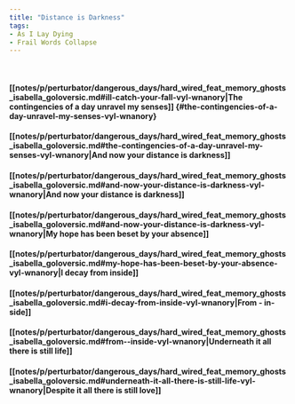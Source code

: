 ```yaml
---
title: "Distance is Darkness"
tags:
- As I Lay Dying
- Frail Words Collapse
---
```

&nbsp;
#### [[notes/p/perturbator/dangerous_days/hard_wired_feat_memory_ghosts_isabella_goloversic.md#ill-catch-your-fall-vyl-wnanory|The contingencies of a day unravel my senses]] {#the-contingencies-of-a-day-unravel-my-senses-vyl-wnanory}
#### [[notes/p/perturbator/dangerous_days/hard_wired_feat_memory_ghosts_isabella_goloversic.md#the-contingencies-of-a-day-unravel-my-senses-vyl-wnanory|And now your distance is darkness]]
#### [[notes/p/perturbator/dangerous_days/hard_wired_feat_memory_ghosts_isabella_goloversic.md#and-now-your-distance-is-darkness-vyl-wnanory|And now your distance is darkness]]
#### [[notes/p/perturbator/dangerous_days/hard_wired_feat_memory_ghosts_isabella_goloversic.md#and-now-your-distance-is-darkness-vyl-wnanory|My hope has been beset by your absence]]
#### [[notes/p/perturbator/dangerous_days/hard_wired_feat_memory_ghosts_isabella_goloversic.md#my-hope-has-been-beset-by-your-absence-vyl-wnanory|I decay from inside]]
#### [[notes/p/perturbator/dangerous_days/hard_wired_feat_memory_ghosts_isabella_goloversic.md#i-decay-from-inside-vyl-wnanory|From - in-side]]
#### [[notes/p/perturbator/dangerous_days/hard_wired_feat_memory_ghosts_isabella_goloversic.md#from--inside-vyl-wnanory|Underneath it all there is still life]]
#### [[notes/p/perturbator/dangerous_days/hard_wired_feat_memory_ghosts_isabella_goloversic.md#underneath-it-all-there-is-still-life-vyl-wnanory|Despite it all there is still love]]
